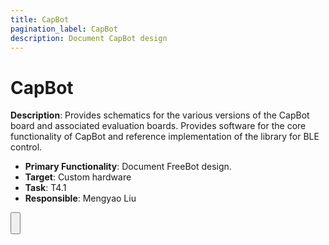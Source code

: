 ```yaml
---
title: CapBot
pagination_label: CapBot
description: Document CapBot design
---
```


# CapBot

**Description**: Provides schematics for the various versions of the CapBot board and associated evaluation boards. Provides software for  the core functionality of CapBot and reference implementation of the library for BLE control.

* **Primary Functionality**: Document FreeBot design.
* **Target**: Custom hardware
* **Task**: T4.1
* **Responsible**: Mengyao Liu

<Button label="🔗 LMY-Mengyao/FreeBot repository" link="https://github.com/LMY-Mengyao/FreeBot" block /><br />
